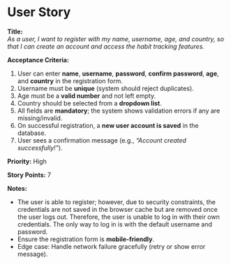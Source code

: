 # User Story
**Title:**  
_As a user, I want to register with my name, username, age, and country, so that I can create an account and access the habit tracking features._  

**Acceptance Criteria:**  
1. User can enter **name**, **username**, **password**, **confirm password**, **age**, and **country** in the registration form.  
2. Username must be **unique** (system should reject duplicates).  
3. Age must be a **valid number** and not left empty.  
4. Country should be selected from a **dropdown list**.  
5. All fields are **mandatory**; the system shows validation errors if any are missing/invalid.  
6. On successful registration, a **new user account is saved** in the database.  
7. User sees a confirmation message (e.g., _“Account created successfully!”_).  

**Priority:** High  

**Story Points:** 7  

**Notes:**  
- The user is able to register; however, due to security constraints, the credentials are not saved in the browser cache but are removed once the user logs out. Therefore, the user is unable to log in with their own credentials. The only way to log in is with the default username and password.  
- Ensure the registration form is **mobile-friendly**.  
- Edge case: Handle network failure gracefully (retry or show error message).  
